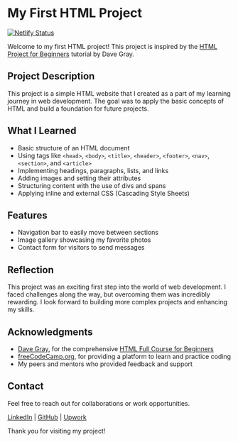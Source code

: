 # My First HTML Project

[![Netlify Status](https://api.netlify.com/api/v1/badges/c5bfaed1-321e-412d-a4f4-affc372a2645/deploy-status)](https://app.netlify.com/sites/my-first-html-project-website/deploys)

Welcome to my first HTML project! This project is inspired by the [HTML Project for Beginners](https://www.youtube.com/watch?v=mJgBOIoGihA) tutorial by Dave Gray.

## Project Description

This project is a simple HTML website that I created as a part of my learning journey in web development. The goal was to apply the basic concepts of HTML and build a foundation for future projects.

## What I Learned

- Basic structure of an HTML document
- Using tags like `<head>`, `<body>`, `<title>`, `<header>`, `<footer>`, `<nav>`, `<section>`, and `<article>`
- Implementing headings, paragraphs, lists, and links
- Adding images and setting their attributes
- Structuring content with the use of divs and spans
- Applying inline and external CSS (Cascading Style Sheets)

## Features

- Navigation bar to easily move between sections
- Image gallery showcasing my favorite photos
- Contact form for visitors to send messages

## Reflection

This project was an exciting first step into the world of web development. I faced challenges along the way, but overcoming them was incredibly rewarding. I look forward to building more complex projects and enhancing my skills.

## Acknowledgments

- [Dave Gray](https://github.com/gitdagray), for the comprehensive [HTML Full Course for Beginners](https://www.youtube.com/watch?v=mJgBOIoGihA)
- [freeCodeCamp.org](https://www.freecodecamp.org/news/learn-html-beginners-course/), for providing a platform to learn and practice coding
- My peers and mentors who provided feedback and support

## Contact

Feel free to reach out for collaborations or work opportunities.

[LinkedIn](https://www.linkedin.com/in/john-jerry-ginon-0b5539314/) | [GitHub](https://github.com/jjmginon9231/) | [Upwork](https://www.upwork.com/freelancers/~01432eb5f90e315e15?mp_source=share)

Thank you for visiting my project!
